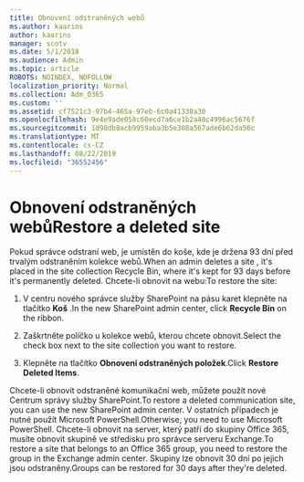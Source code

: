 ```yaml
---
title: Obnovení odstraněných webů
ms.author: kaarins
author: kaarins
manager: scotv
ms.date: 5/1/2018
ms.audience: Admin
ms.topic: article
ROBOTS: NOINDEX, NOFOLLOW
localization_priority: Normal
ms.collection: Adm_O365
ms.custom: ''
ms.assetid: cf7521c3-97b4-465a-97eb-6c0a41338a30
ms.openlocfilehash: 9e4e9ade058c60ecd7a6ce1b2a40c4996ac5676f
ms.sourcegitcommit: 1d98db8acb9959aba3b5e308a567ade6b62da56c
ms.translationtype: MT
ms.contentlocale: cs-CZ
ms.lasthandoff: 08/22/2019
ms.locfileid: "36552456"
---
```

# <a name="restore-a-deleted-site"></a><span data-ttu-id="1d413-102">Obnovení odstraněných webů</span><span class="sxs-lookup"><span data-stu-id="1d413-102">Restore a deleted site</span></span>

<span data-ttu-id="1d413-103">Pokud správce odstraní web, je umístěn do koše, kde je držena 93 dní před trvalým odstraněním kolekce webů.</span><span class="sxs-lookup"><span data-stu-id="1d413-103">When an admin deletes a site , it's placed in the site collection Recycle Bin, where it's kept for 93 days before it's permanently deleted.</span></span> <span data-ttu-id="1d413-104">Chcete-li obnovit na webu:</span><span class="sxs-lookup"><span data-stu-id="1d413-104">To restore the site:</span></span>
  
1. <span data-ttu-id="1d413-105">V centru nového správce služby SharePoint na pásu karet klepněte na tlačítko **Koš** .</span><span class="sxs-lookup"><span data-stu-id="1d413-105">In the new SharePoint admin center, click **Recycle Bin** on the ribbon.</span></span> 
    
2. <span data-ttu-id="1d413-106">Zaškrtněte políčko u kolekce webů, kterou chcete obnovit.</span><span class="sxs-lookup"><span data-stu-id="1d413-106">Select the check box next to the site collection you want to restore.</span></span>
    
3. <span data-ttu-id="1d413-107">Klepněte na tlačítko **Obnovení odstraněných položek**.</span><span class="sxs-lookup"><span data-stu-id="1d413-107">Click **Restore Deleted Items**.</span></span>
    
<span data-ttu-id="1d413-108">Chcete-li obnovit odstraněné komunikační web, můžete použít nové Centrum správy služby SharePoint.</span><span class="sxs-lookup"><span data-stu-id="1d413-108">To restore a deleted communication site, you can use the new SharePoint admin center.</span></span> <span data-ttu-id="1d413-109">V ostatních případech je nutné použít Microsoft PowerShell.</span><span class="sxs-lookup"><span data-stu-id="1d413-109">Otherwise, you need to use Microsoft PowerShell.</span></span> <span data-ttu-id="1d413-110">Chcete-li obnovit na server, který patří do skupiny Office 365, musíte obnovit skupině ve středisku pro správce serveru Exchange.</span><span class="sxs-lookup"><span data-stu-id="1d413-110">To restore a site that belongs to an Office 365 group, you need to restore the group in the Exchange admin center.</span></span> <span data-ttu-id="1d413-111">Skupiny lze obnovit 30 dní po jejich jsou odstraněny.</span><span class="sxs-lookup"><span data-stu-id="1d413-111">Groups can be restored for 30 days after they're deleted.</span></span>
  

